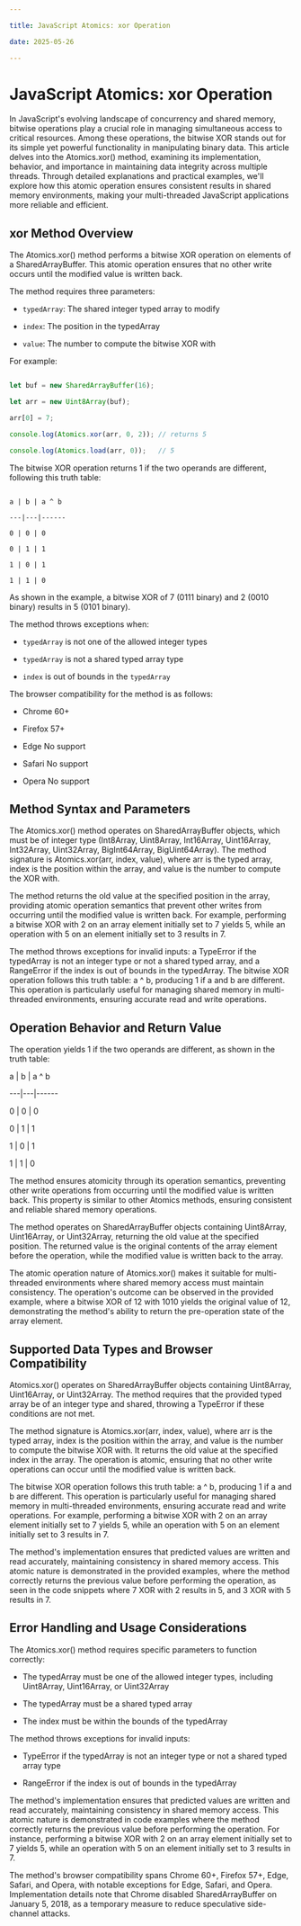 ```yaml
---

title: JavaScript Atomics: xor Operation

date: 2025-05-26

---
```



# JavaScript Atomics: xor Operation

In JavaScript's evolving landscape of concurrency and shared memory, bitwise operations play a crucial role in managing simultaneous access to critical resources. Among these operations, the bitwise XOR stands out for its simple yet powerful functionality in manipulating binary data. This article delves into the Atomics.xor() method, examining its implementation, behavior, and importance in maintaining data integrity across multiple threads. Through detailed explanations and practical examples, we'll explore how this atomic operation ensures consistent results in shared memory environments, making your multi-threaded JavaScript applications more reliable and efficient.


## xor Method Overview

The Atomics.xor() method performs a bitwise XOR operation on elements of a SharedArrayBuffer. This atomic operation ensures that no other write occurs until the modified value is written back.

The method requires three parameters:

- `typedArray`: The shared integer typed array to modify

- `index`: The position in the typedArray

- `value`: The number to compute the bitwise XOR with

For example:

```javascript

let buf = new SharedArrayBuffer(16);

let arr = new Uint8Array(buf);

arr[0] = 7;

console.log(Atomics.xor(arr, 0, 2)); // returns 5

console.log(Atomics.load(arr, 0));   // 5

```

The bitwise XOR operation returns 1 if the two operands are different, following this truth table:

```

a | b | a ^ b

---|---|------

0 | 0 | 0

0 | 1 | 1

1 | 0 | 1

1 | 1 | 0

```

As shown in the example, a bitwise XOR of 7 (0111 binary) and 2 (0010 binary) results in 5 (0101 binary).

The method throws exceptions when:

- `typedArray` is not one of the allowed integer types

- `typedArray` is not a shared typed array type

- `index` is out of bounds in the `typedArray`

The browser compatibility for the method is as follows:

- Chrome 60+

- Firefox 57+

- Edge No support

- Safari No support

- Opera No support


## Method Syntax and Parameters

The Atomics.xor() method operates on SharedArrayBuffer objects, which must be of integer type (Int8Array, Uint8Array, Int16Array, Uint16Array, Int32Array, Uint32Array, BigInt64Array, BigUint64Array). The method signature is Atomics.xor(arr, index, value), where arr is the typed array, index is the position within the array, and value is the number to compute the XOR with.

The method returns the old value at the specified position in the array, providing atomic operation semantics that prevent other writes from occurring until the modified value is written back. For example, performing a bitwise XOR with 2 on an array element initially set to 7 yields 5, while an operation with 5 on an element initially set to 3 results in 7.

The method throws exceptions for invalid inputs: a TypeError if the typedArray is not an integer type or not a shared typed array, and a RangeError if the index is out of bounds in the typedArray. The bitwise XOR operation follows this truth table: a ^ b, producing 1 if a and b are different. This operation is particularly useful for managing shared memory in multi-threaded environments, ensuring accurate read and write operations.


## Operation Behavior and Return Value

The operation yields 1 if the two operands are different, as shown in the truth table:

a | b | a ^ b

---|---|------

0 | 0 | 0

0 | 1 | 1

1 | 0 | 1

1 | 1 | 0

The method ensures atomicity through its operation semantics, preventing other write operations from occurring until the modified value is written back. This property is similar to other Atomics methods, ensuring consistent and reliable shared memory operations.

The method operates on SharedArrayBuffer objects containing Uint8Array, Uint16Array, or Uint32Array, returning the old value at the specified position. The returned value is the original contents of the array element before the operation, while the modified value is written back to the array.

The atomic operation nature of Atomics.xor() makes it suitable for multi-threaded environments where shared memory access must maintain consistency. The operation's outcome can be observed in the provided example, where a bitwise XOR of 12 with 1010 yields the original value of 12, demonstrating the method's ability to return the pre-operation state of the array element.


## Supported Data Types and Browser Compatibility

Atomics.xor() operates on SharedArrayBuffer objects containing Uint8Array, Uint16Array, or Uint32Array. The method requires that the provided typed array be of an integer type and shared, throwing a TypeError if these conditions are not met.

The method signature is Atomics.xor(arr, index, value), where arr is the typed array, index is the position within the array, and value is the number to compute the bitwise XOR with. It returns the old value at the specified index in the array. The operation is atomic, ensuring that no other write operations can occur until the modified value is written back.

The bitwise XOR operation follows this truth table: a ^ b, producing 1 if a and b are different. This operation is particularly useful for managing shared memory in multi-threaded environments, ensuring accurate read and write operations. For example, performing a bitwise XOR with 2 on an array element initially set to 7 yields 5, while an operation with 5 on an element initially set to 3 results in 7.

The method's implementation ensures that predicted values are written and read accurately, maintaining consistency in shared memory access. This atomic nature is demonstrated in the provided examples, where the method correctly returns the previous value before performing the operation, as seen in the code snippets where 7 XOR with 2 results in 5, and 3 XOR with 5 results in 7.


## Error Handling and Usage Considerations

The Atomics.xor() method requires specific parameters to function correctly:

- The typedArray must be one of the allowed integer types, including Uint8Array, Uint16Array, or Uint32Array

- The typedArray must be a shared typed array

- The index must be within the bounds of the typedArray

The method throws exceptions for invalid inputs:

- TypeError if the typedArray is not an integer type or not a shared typed array type

- RangeError if the index is out of bounds in the typedArray

The method's implementation ensures that predicted values are written and read accurately, maintaining consistency in shared memory access. This atomic nature is demonstrated in code examples where the method correctly returns the previous value before performing the operation. For instance, performing a bitwise XOR with 2 on an array element initially set to 7 yields 5, while an operation with 5 on an element initially set to 3 results in 7.

The method's browser compatibility spans Chrome 60+, Firefox 57+, Edge, Safari, and Opera, with notable exceptions for Edge, Safari, and Opera. Implementation details note that Chrome disabled SharedArrayBuffer on January 5, 2018, as a temporary measure to reduce speculative side-channel attacks.

